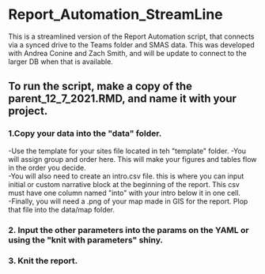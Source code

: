 # Report_Automation_StreamLine
This is a streamlined version of the Report Automation script, that connects via a synced drive to the Teams folder and SMAS data. This was developed with Andrea Conine and Zach Smith, and will be update to connect to the larger DB when that is available.

## To run the script, make a copy of the parent_12_7_2021.RMD, and name it with your project.

### 1.Copy your data into the "data" folder.  
 -Use the template for your sites file located in teh "template" folder. 
 -You will assign group and order here. This will make your figures and tables flow in the order you decide.  
 -You will also need to create an intro.csv file. this is where you can input initial or custom narrative block at the beginning of the report. This csv must have one column named "into" with your intro below it in one cell.  
 -Finally, you will need a .png of your map made in GIS for the report. Plop that file into the data/map folder.   
### 2. Input the other parameters into the params on the YAML or using the "knit with parameters" shiny.

### 3. Knit the report.

